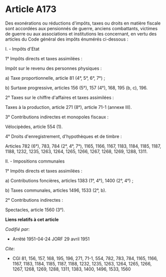 # Article A173

Des exonérations ou réductions d'impôts, taxes ou droits en matière fiscale sont accordées aux pensionnés de guerre, anciens
combattants, victimes de guerre ou aux associations et institutions les concernant, en vertu des articles du Code général des
impôts énumérés ci-dessous :

I. - Impôts d'Etat

1° Impôts directs et taxes assimilées :

Impôt sur le revenu des personnes physiques :

a) Taxe proportionnelle, article 81 (4°, 5°, 6°, 7°) ;

b) Surtaxe progressive, articles 156 (5°), 157 (4°), 168, 195 (b, c), 196.

2° Taxes sur le chiffre d'affaires et taxes assimilées :

Taxes à la production, article 271 (8°), article 71-1 (annexe III).

3° Contributions indirectes et monopoles fiscaux :

Vélocipèdes, article 554 (1).

4° Droits d'enregistrement, d'hypothèques et de timbre :

Articles 782 (6°), 783, 784 (2°, 4°, 7°), 1165, 1166, 1167, 1183, 1184, 1185, 1187, 1188, 1232, 1235, 1263, 1264, 1265, 1266,
1267, 1268, 1269, 1288, 1311.

II. - Impositions communales

1° Impôts directs et taxes assimilées :

a) Contributions foncières, articles 1383 (1°, 4°), 1400 (2°, 4°) ;

b) Taxes communales, articles 1496, 1533 (2°, b).

2° Contributions indirectes :

Spectacles, article 1560 (3°).

**Liens relatifs à cet article**

_Codifié par_:

  - Arrêté 1951-04-24 JORF 29 avril 1951

_Cite_:

  - CGI 81, 156, 157, 168, 195, 196, 271, 71-1, 554, 782, 783, 784, 1165, 1166, 1167, 1183, 1184, 1185, 1187, 1188, 1232, 1235, 1263, 1264, 1265, 1266, 1267, 1268, 1269, 1288, 1311, 1383, 1400, 1496, 1533, 1560
